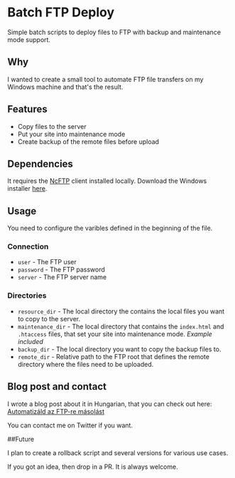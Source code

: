 # Batch FTP Deploy

Simple batch scripts to deploy files to FTP with backup and maintenance mode support.

## Why

I wanted to create a small tool to automate FTP file transfers on my Windows machine and that's the result.

## Features

* Copy files to the server
* Put your site into maintenance mode
* Create backup of the remote files before upload

## Dependencies

It requires the [NcFTP](http://www.ncftp.com/) client installed locally. Download the Windows installer [here](http://www.ncftp.com/download/).

## Usage

You need to configure the varibles defined in the beginning of the file.

### Connection

* `user` - The FTP user
* `password` - The FTP password
* `server` - The FTP server name

### Directories

* `resource_dir` - The local directory the contains the local files you want to copy to the server.
* `maintenance_dir` - The local directory that contains the `index.html` and `.htaccess` files, that set your site into maintenance mode. _Example included_
* `backup_dir` - The local directory you want to copy the backup files to.
* `remote_dir` - Relative path to the FTP root that defines the remote directory where the files need to be uploaded.

## Blog post and contact

I wrote a blog post about it in Hungarian, that you can check out here: [Automatizáld az FTP-re másolást](https://blog.serpens.hu/automatizald-az-ftpre-masolast)

You can contact me on Twitter if you want.

##Future

I plan to create a rollback script and several versions for various use cases.

If you got an idea, then drop in a PR. It is always welcome.